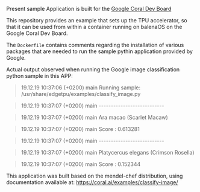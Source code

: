 Present sample Application is built for the [Google Coral Dev Board](https://coral.ai/products/dev-board/)

This repository provides an example that sets up the TPU accelerator, so that it can be used from within a container running on balenaOS on the Google Coral Dev Board.

The `Dockerfile` contains comments regarding the installation of various packages that are needed to run the sample pythin application provided by Google.

Actual output observed when running the Google image classification python sample in this APP:

> 19.12.19 10:37:06 (+0200)  main  Running sample: /usr/share/edgetpu/examples/classify_image.py

> 19.12.19 10:37:07 (+0200)  main  ---------------------------

> 19.12.19 10:37:07 (+0200)  main  Ara macao (Scarlet Macaw)

> 19.12.19 10:37:07 (+0200)  main  Score :  0.613281

> 19.12.19 10:37:07 (+0200)  main  ---------------------------

> 19.12.19 10:37:07 (+0200)  main  Platycercus elegans (Crimson Rosella)

> 19.12.19 10:37:07 (+0200)  main  Score :  0.152344

This application was built based on the mendel-chef distribution, using documentation available at: https://coral.ai/examples/classify-image/
